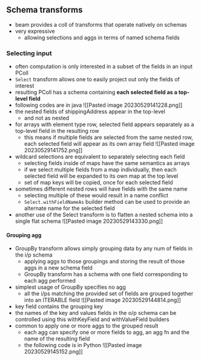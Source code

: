 ## Schema transforms
- beam provides a coll of transforms that operate natively on schemas
- very expressive
	- allowing selections and aggs in terms of named schema fields
### Selecting input
- often computation is only interested in a subset of the fields in an input PColl
- `Select` transform allows one to easily project out only the fields of interest
- resulting PColl has a schema containing **each selected field as a top-level field**
- following codes are in java
![[Pasted image 20230529141228.png]]
- the nested fields of shippingAddress appear in the top-level
	- and not as nested
- for arrays with element type row, selected field appears separately as a top-level field in the resulting row
	- this means if multiple fields are selected from the same nested row, each selected field will appear as its own array field
![[Pasted image 20230529141752.png]]
- wildcard selections are equivalent to separately selecting each field
	- selecting fields inside of maps have the same semantics as arrays
	- if we select multiple fields from a map individually, then each selected field will be expanded to its own map at the top level
	- set of map keys will be copied, once for each selected field
- sometimes different nested rows will have fields with the same name
	- selecting multiple of these would result in a name conflict
	- `Select.withFieldNameAs` builder method can be used to provide an alternate name for the selected field
- another use of the Select transform is to flatten a nested schema into a single flat schema
![[Pasted image 20230529143330.png]]

#### Grouping agg
- GroupBy transform allows simply grouping data by any num of fields in the i/p schema
	- applying aggs to those groupings and storing the result of those aggs in a new schema field
	- GroupBy transform has a schema with one field corresponding to each agg performed
- simplest usage of GroupBy specifies no agg
	- all the i/ps matching the provided set of fields are grouped together into an ITERABLE field
![[Pasted image 20230529144814.png]]
- key field contains the grouping key
- the names of the key and values fields in the o/p schema can be controlled using this withKeyField and withValueField builders
- common to apply one or more aggs to the grouped result
	- each agg can specify one or more fields to agg, an agg fn and the name of the resulting field
	- the following code is in Python
![[Pasted image 20230529145152.png]]